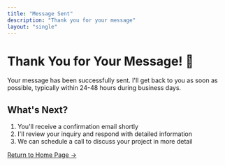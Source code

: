 ```yaml
---
title: "Message Sent"
description: "Thank you for your message"
layout: "single"
---
```


# Thank You for Your Message! 🎉

Your message has been successfully sent. I'll get back to you as soon as possible, typically within 24-48 hours during business days.

## What's Next?

1. You'll receive a confirmation email shortly
2. I'll review your inquiry and respond with detailed information
3. We can schedule a call to discuss your project in more detail

[Return to Home Page →](/) 